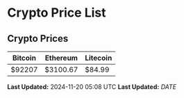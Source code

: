 # Crypto Price List

## Crypto Prices
| Bitcoin | Ethereum | Litecoin |
| ------- | -------- | -------- |
| $92207 | $3100.67 | $84.99 |
**Last Updated:** 2024-11-20 05:08 UTC
**Last Updated:** $DATE$
